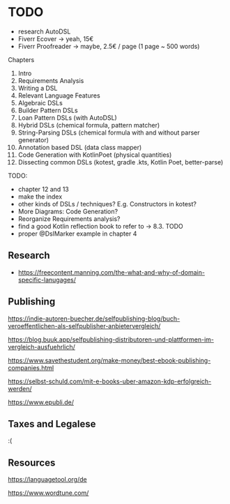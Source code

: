 # TODO

* research AutoDSL
* Fiverr Ecover -> yeah, 15€
* Fiverr Proofreader -> maybe, 2.5€ / page (1 page ~ 500 words)

Chapters

1. Intro
2. Requirements Analysis
3. Writing a DSL
4. Relevant Language Features
5. Algebraic DSLs
6. Builder Pattern DSLs 
7. Loan Pattern DSLs (with AutoDSL)
8. Hybrid DSLs (chemical formula, pattern matcher) 
9. String-Parsing DSLs (chemical formula with and without parser generator)
10. Annotation based DSL (data class mapper)
11. Code Generation with KotlinPoet (physical quantities)
12. Dissecting common DSLs (kotest, gradle .kts, Kotlin Poet, better-parse)

TODO:
- chapter 12 and 13
- make the index
- other kinds of DSLs / techniques? E.g. Constructors in kotest?
- More Diagrams: Code Generation?
- Reorganize Requirements analysis?
- find a good Kotlin reflection book to refer to -> 8.3. TODO
- proper @DslMarker example in chapter 4

## Research

- https://freecontent.manning.com/the-what-and-why-of-domain-specific-lanugages/

## Publishing

https://indie-autoren-buecher.de/selfpublishing-blog/buch-veroeffentlichen-als-selfpublisher-anbietervergleich/

https://blog.buuk.app/selfpublishing-distributoren-und-plattformen-im-vergleich-ausfuehrlich/

https://www.savethestudent.org/make-money/best-ebook-publishing-companies.html

https://selbst-schuld.com/mit-e-books-uber-amazon-kdp-erfolgreich-werden/

https://www.epubli.de/

## Taxes and Legalese

:(

## Resources

https://languagetool.org/de

https://www.wordtune.com/